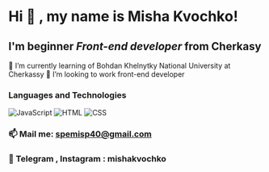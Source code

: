# Hi 👋 , my name is **Misha Kvochko**!


## I'm beginner *Front-end developer* from Cherkasy

🌱 I’m currently learning of Bohdan Khelnytky National University at Cherkassy
👯 I’m looking to  work front-end developer


### Languages and Technologies
![JavaScript](https://img.shields.io/badge/-JavaScript-090909?style=for=the-badge&logo=JavaScript)
![HTML](https://img.shields.io/badge/-HTML-090909?style=for=the-badge&logo=html5)
![CSS](https://img.shields.io/badge/-CSS-090909?style=for=the-badge&logo=css3)

### 📫 Mail me: spemisp40@gmail.com
### 💬 Telegram , Instagram : mishakvochko



